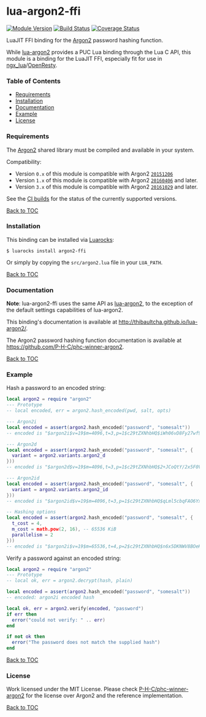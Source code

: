 # lua-argon2-ffi

[![Module Version][badge-version-image]][luarocks-argon2-ffi]
[![Build Status][badge-travis-image]][badge-travis-url]
[![Coverage Status][badge-coveralls-image]][badge-coveralls-url]

LuaJIT FFI binding for the [Argon2] password hashing function.

While [lua-argon2] provides a PUC Lua binding through the Lua C API, this
module is a binding for the LuaJIT FFI, especially fit for use in
[ngx_lua]/[OpenResty].

### Table of Contents

- [Requirements](#requirements)
- [Installation](#installation)
- [Documentation](#documentation)
- [Example](#example)
- [License](#license)

### Requirements

The [Argon2] shared library must be compiled and available in your system.

Compatibility:
- Version `0.x` of this module is compatible with Argon2
  [`20151206`](https://github.com/P-H-C/phc-winner-argon2/releases/tag/20151206)
- Version `1.x` of this module is compatible with Argon2
  [`20160406`](https://github.com/P-H-C/phc-winner-argon2/releases/tag/20160406)
  and later.
- Version `3.x` of this module is compatible with Argon2
  [`20161029`](https://github.com/P-H-C/phc-winner-argon2/releases/tag/20161029)
  and later.

See the [CI builds][badge-coveralls-url] for the status of the currently
supported versions.

[Back to TOC](#table-of-contents)

### Installation

This binding can be installed via [Luarocks](https://luarocks.org):

```
$ luarocks install argon2-ffi
```

Or simply by copying the `src/argon2.lua` file in your `LUA_PATH`.

[Back to TOC](#table-of-contents)

### Documentation

**Note**: lua-argon2-ffi uses the same API as [lua-argon2], to the exception of
the default settings capabilities of lua-argon2.

This binding's documentation is available at
<http://thibaultcha.github.io/lua-argon2/>.

The Argon2 password hashing function documentation is available at
<https://github.com/P-H-C/phc-winner-argon2>.

[Back to TOC](#table-of-contents)

### Example

Hash a password to an encoded string:

```lua
local argon2 = require "argon2"
--- Prototype
-- local encoded, err = argon2.hash_encoded(pwd, salt, opts)

--- Argon2i
local encoded = assert(argon2.hash_encoded("password", "somesalt"))
-- encoded is "$argon2i$v=19$m=4096,t=3,p=1$c29tZXNhbHQ$iWh06vD8Fy27wf9npn6FXWiCX4K6pW6Ue1Bnzz07Z8A"

--- Argon2d
local encoded = assert(argon2.hash_encoded("password", "somesalt", {
  variant = argon2.variants.argon2_d
}))
-- encoded is "$argon2d$v=19$m=4096,t=3,p=1$c29tZXNhbHQ$2+JCoQtY/2x5F0VB9pEVP3xBNguWP1T25Ui0PtZuk8o"

--- Argon2id
local encoded = assert(argon2.hash_encoded("password", "somesalt", {
  variant = argon2.variants.argon2_id
}))
-- encoded is "$argon2id$v=19$m=4096,t=3,p=1$c29tZXNhbHQ$qLml5cbqFAO6YxVHhrSBHP0UWdxrIxkNcM8aMX3blzU"

-- Hashing options
local encoded = assert(argon2.hash_encoded("password", "somesalt", {
  t_cost = 4,
  m_cost = math.pow(2, 16), -- 65536 KiB
  parallelism = 2
}))
-- encoded is "$argon2i$v=19$m=65536,t=4,p=2$c29tZXNhbHQ$n6x5DKNWV8BOeKemQJRk7BU3hcaCVomtn9TCyEA0inM"
```

Verify a password against an encoded string:

```lua
local argon2 = require "argon2"
--- Prototype
-- local ok, err = argon2.decrypt(hash, plain)

local encoded = assert(argon2.hash_encoded("password", "somesalt"))
-- encoded: argon2i encoded hash

local ok, err = argon2.verify(encoded, "password")
if err then
  error("could not verify: " .. err)
end

if not ok then
  error("The password does not match the supplied hash")
end
```

[Back to TOC](#table-of-contents)

### License

Work licensed under the MIT License. Please check
[P-H-C/phc-winner-argon2][Argon2] for the license over Argon2 and the reference
implementation.

[Back to TOC](#table-of-contents)

[Argon2]: https://github.com/P-H-C/phc-winner-argon2
[lua-argon2]: https://github.com/thibaultCha/lua-argon2
[luarocks-argon2-ffi]: http://luarocks.org/modules/thibaultcha/argon2-ffi

[ngx_lua]: https://github.com/openresty/lua-nginx-module
[OpenResty]: https://openresty.org

[badge-travis-url]: https://travis-ci.org/thibaultcha/lua-argon2-ffi
[badge-travis-image]: https://travis-ci.org/thibaultcha/lua-argon2-ffi.svg?branch=master
[badge-version-image]: https://img.shields.io/badge/version-3.0.0-blue.svg?style=flat
[badge-coveralls-url]: https://coveralls.io/github/thibaultcha/lua-argon2-ffi?branch=master
[badge-coveralls-image]: https://coveralls.io/repos/github/thibaultcha/lua-argon2-ffi/badge.svg?branch=master
